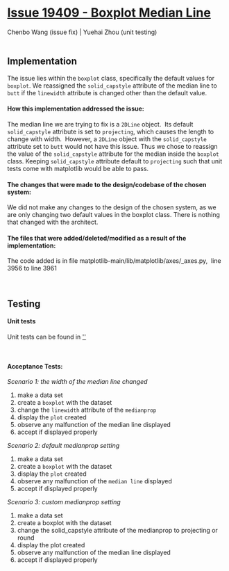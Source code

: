 # [Issue 19409 - Boxplot Median Line](https://github.com/matplotlib/matplotlib/issues/19409)
Chenbo Wang (issue fix) | Yuehai Zhou (unit testing)
<br /><br />

## **Implementation**
The issue lies within the `boxplot` class, specifically the default values for `boxplot`. We reassigned the `solid_capstyle` attribute of the median line to `butt` if the `linewidth` attribute is changed other than the default value.

#### How this implementation addressed the issue:
The median line we are trying to fix is a `2DLine` object.  Its default `solid_capstyle` attribute is set to `projecting`, which causes the length to change with width.  However, a `2DLine` object with the `solid_capstyle` attribute set to `butt` would not have this issue. Thus we chose to reassign the value of the `solid_capstyle` attribute for the median inside the `boxplot` class.  Keeping `solid_capstyle` attribute default to `projecting` such that unit tests come with matplotlib would be able to pass.

#### The changes that were made to the design/codebase of the chosen system:
We did not make any changes to the design of the chosen system, as we are only changing two default values in the boxplot class. There is nothing that changed with the architect. 

#### The files that were added/deleted/modified as a result of the implementation:
The code added is in file matplotlib-main/lib/matplotlib/axes/\_axes.py,  line 3956 to line 3961

<br />

## **Testing**

#### **Unit tests**
Unit tests can be found in ['']()

<br />

#### **Acceptance Tests**:
*Scenario 1: the width of the median line changed*
1.  make a data set  
2.  create a `boxplot` with the dataset
3.  change the `linewidth` attribute of the `medianprop`
4.  display the `plot` created
5.  observe any malfunction of the median line displayed
6.  accept if displayed properly

*Scenario 2: default medianprop setting*
1.  make a data set
2.  create a `boxplot` with the dataset
3.  display the `plot` created
4.  observe any malfunction of the `median line` displayed
5.  accept if displayed properly

*Scenario 3: custom medianprop setting*
1.  make a data set
2.  create a boxplot with the dataset
3.  change the solid_capstyle attribute of the medianprop to projecting or round
4.  display the plot created
5.  observe any malfunction of the median line displayed
6.  accept if displayed properly

